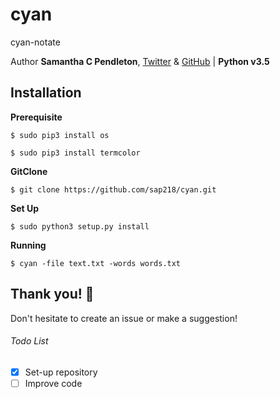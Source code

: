 # cyan

cyan-notate

Author __Samantha C Pendleton__, [Twitter](https://twitter.com/sap218) & [GitHub](https://github.com/sap218) | **Python v3.5**

## Installation

**Prerequisite**

`$ sudo pip3 install os`

`$ sudo pip3 install termcolor`

**GitClone**

`$ git clone https://github.com/sap218/cyan.git`

**Set Up**

`$ sudo python3 setup.py install`

**Running**

`$ cyan -file text.txt -words words.txt`

## Thank you! :abcd:

Don't hesitate to create an issue or make a suggestion!

###### Todo List
- [x] Set-up repository
- [ ] Improve code
